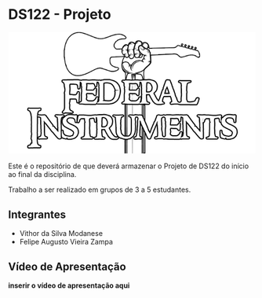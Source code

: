 # DS122 - Projeto

![](images/white.png)

Este é o repositório de que deverá armazenar o Projeto de DS122 do início ao final da disciplina.

Trabalho a ser realizado em grupos de 3 a 5 estudantes.

## Integrantes
* Vithor da Silva Modanese
* Felipe Augusto Vieira Zampa

## Vídeo de Apresentação
**inserir  o vídeo de apresentação aqui**


